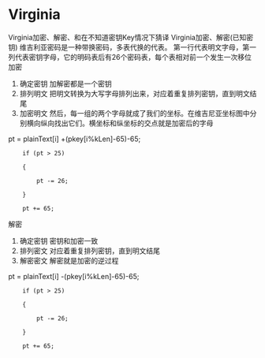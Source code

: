 # Virginia
Virginia加密、解密、和在不知道密钥Key情况下猜译
Virginia加密、解密(已知密钥)
维吉利亚密码是一种带换密码，多表代换的代表。
第一行代表明文字母，第一列代表密钥字母，它的明码表后有26个密码表，每个表相对前一个发生一次移位
加密
1.	确定密钥
加解密都是一个密钥
2.	排列明文
把明文转换为大写字母排列出来，对应着重复排列密钥，直到明文结尾
3.	加密明文
然后，每一组的两个字母就成了我们的坐标。在维吉尼亚坐标图中分别横向纵向找出它们。横坐标和纵坐标的交点就是加密后的字母

pt = plainText[i] +(pkey[i%kLen]-65)-65;

		if (pt > 25)
    
		{
    
			pt -= 26;
      
		}
    
		pt += 65;
    
  
解密
1.	确定密钥
密钥和加密一致
2.	排列密文
对应着重复排列密钥，直到明文结尾
3.	解密密文
解密就是加密的逆过程

pt = plainText[i] -(pkey[i%kLen]-65)-65;

		if (pt > 25)
    
		{
    
			pt -= 26;
      
		}
    
		pt += 65;

